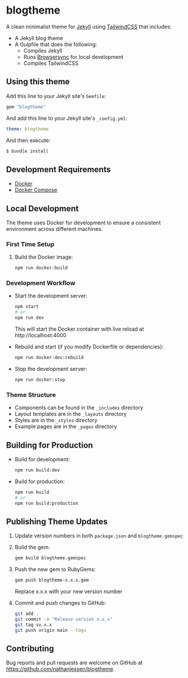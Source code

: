 # blogtheme

A clean minimalist theme for [Jekyll](https://jekyllrb.com/) using [TailwindCSS](https://tailwindcss.com) that includes:

* A Jekyll blog theme
* A Gulpfile that does the following:
  * Compiles Jekyll
  * Runs [Browsersync](https://www.browsersync.io/) for local development
  * Compiles TailwindCSS

## Using this theme

Add this line to your Jekyll site's `Gemfile`:

```ruby
gem "blogtheme"
```

And add this line to your Jekyll site's `_config.yml`:

```yaml
theme: blogtheme
```

And then execute:

```bash
$ bundle install
```

## Development Requirements

* [Docker](https://www.docker.com/)
* [Docker Compose](https://docs.docker.com/compose/)

## Local Development

The theme uses Docker for development to ensure a consistent environment across different machines.

### First Time Setup

1. Build the Docker image:
   ```bash
   npm run docker:build
   ```

### Development Workflow

* Start the development server:
  ```bash
  npm start
  # or
  npm run dev
  ```
  This will start the Docker container with live reload at http://localhost:4000

* Rebuild and start (if you modify Dockerfile or dependencies):
  ```bash
  npm run docker:dev:rebuild
  ```

* Stop the development server:
  ```bash
  npm run docker:stop
  ```

### Theme Structure
* Components can be found in the `_includes` directory
* Layout templates are in the `_layouts` directory
* Styles are in the `_styles` directory
* Example pages are in the `_pages` directory

## Building for Production

* Build for development:
  ```bash
  npm run build:dev
  ```

* Build for production:
  ```bash
  npm run build
  # or
  npm run build:production
  ```

## Publishing Theme Updates

1. Update version numbers in both `package.json` and `blogtheme.gemspec`
2. Build the gem:
   ```bash
   gem build blogtheme.gemspec
   ```
3. Push the new gem to RubyGems:
   ```bash
   gem push blogtheme-x.x.x.gem
   ```
   Replace x.x.x with your new version number

4. Commit and push changes to GitHub:
   ```bash
   git add .
   git commit -m "Release version x.x.x"
   git tag vx.x.x
   git push origin main --tags
   ```

## Contributing

Bug reports and pull requests are welcome on GitHub at https://github.com/nathanjessen/blogtheme.
